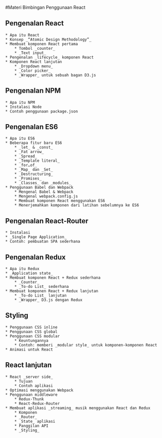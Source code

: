 #Materi Bimbingan Penggunaan React

## Pengenalan React
	* Apa itu React
	* Konsep _“Atomic Design Methodology”_
	* Membuat komponen React pertama
		* Tombol _counter_
		* _Text input_
	* Pengenalan _lifecycle_ komponen React
	* Komponen React lanjutan
		* _Dropdown menu_
		* _Color picker_
		* _Wrapper_ untuk sebuah bagan D3.js

## Pengenalan NPM
	* Apa itu NPM
	* Instalasi Node
	* Contoh penggunaan package.json

## Pengenalan ES6
	* Apa itu ES6
	* Beberapa fitur baru ES6
		* _let_ & _const_
		* _Fat arrow_
		* _Spread_
		* _Template literal_
		* _for…of_
		* _Map_ dan _Set_
		* _Destructuring_
		* _Promises_
		* _Classes_ dan _modules_
	* Penggunaan Babel dan Webpack
		* Mengenal Babel & Webpack
		* Mengenal webpack.config.js
		* Membuat komponen React menggunakan ES6
		* Menerjemahkan komponen dari latihan sebelumnya ke ES6

## Pengenalan React-Router
	* Instalasi
	* _Single Page Application_
	* Contoh: pembuatan SPA sederhana


## Pengenalan Redux
	* Apa itu Redux
	* _Application state_
	* Membuat komponen React + Redux sederhana
		* _Counter_
		* _To-do List_ sederhana
	* Membuat komponen React + Redux lanjutan
		* _To-do List_ lanjutan
		* _Wrapper_ D3.js dengan Redux

## Styling
	* Penggunaan CSS inline
	* Penggunaan CSS global
	* Penggunaan CSS modular
		* Keuntungannya
		* Contoh: memberi _modular style_ untuk komponen-komponen React
	* Animasi untuk React


## React lanjutan
	* React _server side_
		* Tujuan
		* Contoh aplikasi
	* Optimasi menggunakan Webpack
	* Penggunaan middleware
		* Redux-Thunk
		* React-Redux-Router
	* Membuat aplikasi _streaming_ musik menggunakan React dan Redux
		* Komponen
		* _Router_
		* _State_ aplikasi
		* Panggilan API
		* _Styling_
		


